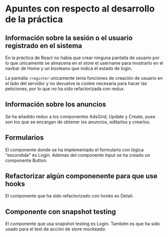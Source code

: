 # Apuntes con respecto al desarrollo de la práctica

## Información sobre la sesión o el usuario registrado en el sistema

En la práctica de React no había que crear ninguna pantalla de usuario por lo que únicamente se almacena en el store el username para mostrarlo en el navbar de Home y un booleano que indica el estado de login.

La pantalla `/register` unicamente tenía funciones de creación de usuario en el lado del servidor y no devuelve la cookie necesaria para hacer las peticiones, por lo que no ha sido refactorizada con redux.

## Información sobre los anuncios

Se ha añadido redux a los componentes AdsGrid, Update y Create, pues son los que se encargan de obtener los anuncios, editarlos y crearlos.

## Formularios

El componente donde se ha implementado el formulario con lógica "escondida" es Login. Además del componente Input se ha creado un componente Button.

## Refactorizar algún componenente para que use hooks

El componente que ha sido refactorizado con hooks es Detail.

## Componente con snapshot testing

El componente que usa snapshot testing es Login. También es que ha sido usado para el test de acción de store mockeado.
